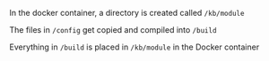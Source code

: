 
In the docker container, a directory is created called `/kb/module`

The files in `/config` get copied and compiled into `/build`

Everything in `/build` is placed in `/kb/module` in the Docker container
